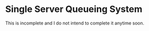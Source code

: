 # Single Server Queueing System

This is incomplete and I do not intend to complete it anytime soon.
